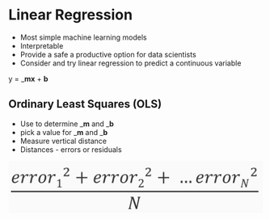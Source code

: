 # Linear Regression

* Most simple machine learning models
* Interpretable
* Provide a safe a productive option for data scientists
* Consider and try linear regression to predict a continuous variable

y = ___mx__ + __b__

## Ordinary Least Squares (OLS)

* Use to determine ___m__ and ___b__
* pick a value for ___m__ and ___b__
* Measure vertical distance
* Distances - errors or residuals

![alt text](minimize_errors.png)